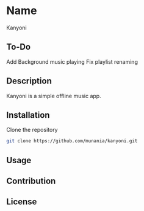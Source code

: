 # Name
Kanyoni

## To-Do
Add Background music playing
Fix playlist renaming

## Description
Kanyoni is a simple offline music app.

## Installation
Clone the repository

```bash
git clone https://github.com/munania/kanyoni.git
```

## Usage

## Contribution

## License




